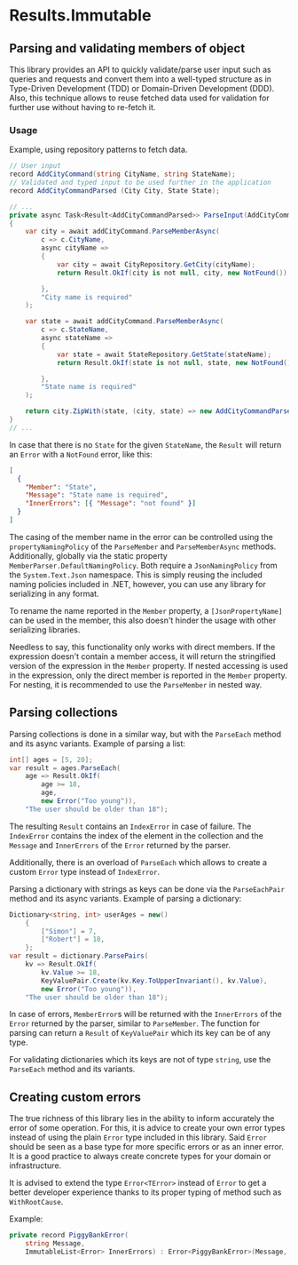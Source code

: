 # Results.Immutable

## Parsing and validating members of object

This library provides an API to quickly validate/parse user input such as queries and requests and convert them into a well-typed
structure as in Type-Driven Development (TDD) or Domain-Driven Development (DDD). Also, this technique allows to
reuse fetched data used for validation for further use without having to re-fetch it.

### Usage

Example, using repository patterns to fetch data.

```cs
// User input
record AddCityCommand(string CityName, string StateName);
// Validated and typed input to be used further in the application
record AddCityCommandParsed (City City, State State);

// ...
private async Task<Result<AddCityCommandParsed>> ParseInput(AddCityCommand addCityCommand)
{
    var city = await addCityCommand.ParseMemberAsync(
        c => c.CityName,
        async cityName =>
        {
            var city = await CityRepository.GetCity(cityName);
            return Result.OkIf(city is not null, city, new NotFound());

        },
        "City name is required"
    );

    var state = await addCityCommand.ParseMemberAsync(
        c => c.StateName,
        async stateName =>
        {
            var state = await StateRepository.GetState(stateName);
            return Result.OkIf(state is not null, state, new NotFound());

        },
        "State name is required"
    );

    return city.ZipWith(state, (city, state) => new AddCityCommandParsed(city, state));
}
// ...
```

In case that there is no `State` for the given `StateName`, the `Result` will return an `Error` with a `NotFound` error, like this:

```json
[
  {
    "Member": "State",
    "Message": "State name is required",
    "InnerErrors": [{ "Message": "not found" }]
  }
]
```

The casing of the member name in the error can be controlled using the `propertyNamingPolicy` of the `ParseMember` and `ParseMemberAsync` methods. Additionally, globally via the static property `MemberParser.DefaultNamingPolicy`. Both require a `JsonNamingPolicy` from the `System.Text.Json` namespace. This is simply reusing the included naming policies included in .NET, however, you can use any library for serializing in any format.

To rename the name reported in the `Member` property, a `[JsonPropertyName]` can be used in the member, this also doesn't hinder the usage with other serializing libraries.

Needless to say, this functionality only works with direct members. If the expression doesn't contain a member access, it will return the stringified version of the expression in the `Member` property. If nested accessing is used in the expression, only the direct member is reported in the `Member` property. For nesting, it is recommended to use the `ParseMember` in nested way.

## Parsing collections

Parsing collections is done in a similar way, but with the `ParseEach` method and its async variants. Example of parsing a list:

```cs
int[] ages = [5, 20];
var result = ages.ParseEach(
    age => Result.OkIf(
        age >= 18,
        age,
        new Error("Too young")),
    "The user should be older than 18");
```

The resulting `Result` contains an `IndexError` in case of failure. The `IndexError` contains the index of the element in the collection and the `Message` and `InnerErrors` of the `Error` returned by the parser.

Additionally, there is an overload of `ParseEach` which allows to create a custom `Error` type instead of `IndexError`.

Parsing a dictionary with strings as keys can be done via the `ParseEachPair` method and its async variants. Example of parsing a dictionary:

```cs
Dictionary<string, int> userAges = new()
    {
        ["Simon"] = 7,
        ["Robert"] = 18,
    };
var result = dictionary.ParsePairs(
    kv => Result.OkIf(
        kv.Value >= 18,
        KeyValuePair.Create(kv.Key.ToUpperInvariant(), kv.Value),
        new Error("Too young")),
    "The user should be older than 18");
```

In case of errors, `MemberError`s will be returned with the `InnerErrors` of the `Error` returned by the parser, similar to `ParseMember`. The function for parsing can return a `Result` of `KeyValuePair` which its key can be of any type.

For validating dictionaries which its keys are not of type `string`, use the `ParseEach` method and its variants.

## Creating custom errors

The true richness of this library lies in the ability to inform accurately the error of some operation. For this, it is advice to create your own error types instead of using the plain `Error` type included in this library. Said `Error` should be seen as a base type for more specific errors or as an inner error. It is a good practice to always create concrete types for your domain or infrastructure.

It is advised to extend the type `Error<TError>` instead of `Error` to get a better developer experience thanks to its proper typing of method such as `WithRootCause`.

Example:

```cs
private record PiggyBankError(
    string Message,
    ImmutableList<Error> InnerErrors) : Error<PiggyBankError>(Message, InnerErrors);
```
